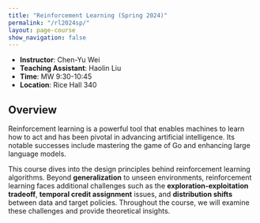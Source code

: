 ```yaml
---
title: "Reinforcement Learning (Spring 2024)"
permalink: "/rl2024sp/"
layout: page-course
show_navigation: false
---
```


* **Instructor**: Chen-Yu Wei  
* **Teaching Assistant**: Haolin Liu  
* **Time**: MW 9:30-10:45  
* **Location**: Rice Hall 340  

## Overview  
Reinforcement learning is a powerful tool that enables machines to learn how to act and has been pivotal in advancing artificial intelligence. Its notable successes include mastering the game of Go and enhancing large language models.   

This course dives into the design principles behind reinforcement learning algorithms. Beyond **generalization** to unseen environments, reinforcement learning faces additional challenges such as the **exploration-exploitation tradeoff**, **temporal credit assignment** issues, and **distribution shifts** between data and target policies. Throughout the course, we will examine these challenges and provide theoretical insights. 

